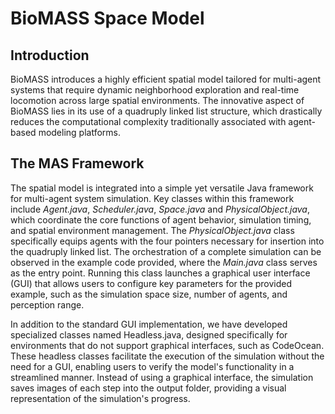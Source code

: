 # BioMASS Space Model

## Introduction

BioMASS introduces a highly efficient spatial model tailored for multi-agent systems that require dynamic neighborhood exploration and real-time locomotion across large spatial environments. The innovative aspect of BioMASS lies in its use of a quadruply linked list structure, which drastically reduces the computational complexity traditionally associated with agent-based modeling platforms.

## The MAS Framework

The spatial model is integrated into a simple yet versatile Java framework for multi-agent system simulation. Key classes within this framework include *Agent.java*, *Scheduler.java*, *Space.java* and *PhysicalObject.java*, which coordinate the core functions of agent behavior, simulation timing, and spatial environment management. The *PhysicalObject.java* class specifically equips agents with the four pointers necessary for insertion into the quadruply linked list. The orchestration of a complete simulation can be observed in the example code provided, where the *Main.java* class serves as the entry point. Running this class launches a graphical user interface (GUI) that allows users to configure key parameters for the provided example, such as the simulation space size, number of agents, and perception range.

In addition to the standard GUI implementation, we have developed specialized classes named Headless.java, designed specifically for environments that do not support graphical interfaces, such as CodeOcean. These headless classes facilitate the execution of the simulation without the need for a GUI, enabling users to verify the model's functionality in a streamlined manner. Instead of using a graphical interface, the simulation saves images of each step into the output folder, providing a visual representation of the simulation's progress.


